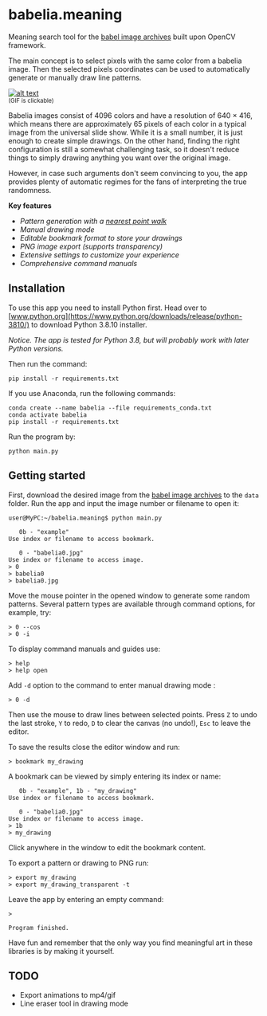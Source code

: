 # babelia.meaning
Meaning search tool for the [babel image archives](https://babelia.libraryofbabel.info/) built upon OpenCV framework.

The main concept is to select pixels with the same color from a babelia image. Then the selected pixels coordinates can be used to automatically generate or manually draw line patterns.

[![alt text](https://i.imgur.com/eaNz7NA.gif)](https://imgur.com/a/0tWv151)\
<sub>(GIF is clickable)</sub>

Babelia images consist of 4096 colors and have a resolution of 640 $\times$ 416, which means there are approximately 65 pixels of each color in a typical image from the universal slide show. While it is a small number, it is just enough to create simple drawings. On the other hand, finding the right configuration is still a somewhat challenging task, so it doesn't reduce things to simply drawing anything you want over the original image.

However, in case such arguments don't seem convincing to you, the app provides plenty of automatic regimes for the fans of interpreting the true randomness.

**Key features**

+ *Pattern generation with a [nearest point walk](https://en.wikipedia.org/wiki/Random_walk)*
+ *Manual drawing mode*
+ *Editable bookmark format to store your drawings*
+ *PNG image export (supports transparency)*
+ *Extensive settings to customize your experience*
+ *Comprehensive command manuals*

## Installation

To use this app you need to install Python first. Head over to [www.python.org](https://www.python.org/downloads/release/python-3810/) to download Python 3.8.10 installer.

*Notice. The app is tested for Python 3.8, but will probably work with later Python versions.*

Then run the command:

`pip install -r requirements.txt`

If you use Anaconda, run the following commands:

`conda create --name babelia --file requirements_conda.txt`\
`conda activate babelia`\
`pip install -r requirements.txt`

Run the program by:

`python main.py`

## Getting started

First, download the desired image from the [babel image archives](https://babelia.libraryofbabel.info/) to the `data` folder. Run the app and input the image number or filename to open it:

```
user@MyPC:~/babelia.meaning$ python main.py

   0b - "example"
Use index or filename to access bookmark.

   0 - "babelia0.jpg"
Use index or filename to access image.
> 0
> babelia0
> babelia0.jpg
```

Move the mouse pointer in the opened window to generate some random patterns. Several pattern types are available through command options, for example, try:

```
> 0 --cos
> 0 -i
```

To display command manuals and guides use:

```
> help
> help open
```

Add `-d` option to the command to enter manual drawing mode :

```
> 0 -d
```

Then use the mouse to draw lines between selected points. Press `Z` to undo the last stroke, `Y` to redo, `D` to clear the canvas (no undo!), `Esc` to leave the editor.

To save the results close the editor window and run:

```
> bookmark my_drawing
```

A bookmark can be viewed by simply entering its index or name:

```
   0b - "example", 1b - "my_drawing"
Use index or filename to access bookmark.

   0 - "babelia0.jpg"
Use index or filename to access image.
> 1b
> my_drawing
```

Click anywhere in the window to edit the bookmark content.

To export a pattern or drawing to PNG run:

```
> export my_drawing
> export my_drawing_transparent -t
```

Leave the app by entering an empty command:

```
>

Program finished.
```

Have fun and remember that the only way you find meaningful art in these libraries is by making it yourself.

## TODO
+ Export animations to mp4/gif
+ Line eraser tool in drawing mode
